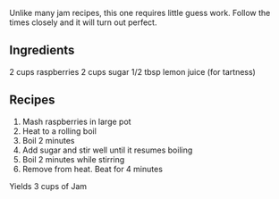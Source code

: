 Unlike many jam recipes, this one requires little guess work. Follow the times
closely and it will turn out perfect.

Ingredients
-----------
2 cups raspberries
2 cups sugar
1/2 tbsp lemon juice (for tartness)

Recipes
-------
1. Mash raspberries in large pot
2. Heat to a rolling boil
3. Boil 2 minutes
4. Add sugar and stir well until it resumes boiling
5. Boil 2 minutes while stirring
6. Remove from heat. Beat for 4 minutes

Yields 3 cups of Jam
